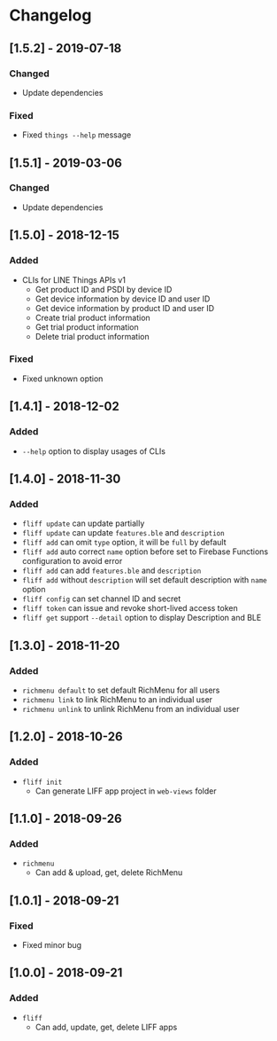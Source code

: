# Changelog

## [1.5.2] - 2019-07-18
### Changed
 - Update dependencies
### Fixed
 - Fixed `things --help` message

## [1.5.1] - 2019-03-06
### Changed
 - Update dependencies

## [1.5.0] - 2018-12-15
### Added
 - CLIs for LINE Things APIs v1
   - Get product ID and PSDI by device ID
   - Get device information by device ID and user ID
   - Get device information by product ID and user ID
   - Create trial product information
   - Get trial product information
   - Delete trial product information
### Fixed
 - Fixed unknown option

## [1.4.1] - 2018-12-02
### Added
 - `--help` option to display usages of CLIs

## [1.4.0] - 2018-11-30
### Added
 - `fliff update` can update partially
 - `fliff update` can update `features.ble` and `description`
 - `fliff add` can omit `type` option, it will be `full` by default
 - `fliff add` auto correct `name` option before set to Firebase Functions configuration to avoid error
 - `fliff add` can add `features.ble` and `description`
 - `fliff add` without `description` will set default description with `name` option
 - `fliff config` can set channel ID and secret
 - `fliff token` can issue and revoke short-lived access token
 - `fliff get` support `--detail` option to display Description and BLE

## [1.3.0] - 2018-11-20
### Added
 - `richmenu default` to set default RichMenu for all users
 - `richmenu link` to link RichMenu to an individual user
 - `richmenu unlink` to unlink RichMenu from an individual user

## [1.2.0] - 2018-10-26
### Added
 - `fliff init`
    - Can generate LIFF app project in `web-views` folder

## [1.1.0] - 2018-09-26
### Added
 - `richmenu`
    - Can add & upload, get, delete RichMenu

## [1.0.1] - 2018-09-21
### Fixed
 - Fixed minor bug

## [1.0.0] - 2018-09-21
### Added
 - `fliff`
    - Can add, update, get, delete LIFF apps
